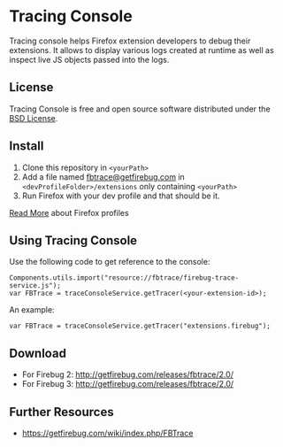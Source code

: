 Tracing Console
===============

Tracing console helps Firefox extension developers to debug their extensions.
It allows to display various logs created at runtime as well as inspect
live JS objects passed into the logs.

License
-------
Tracing Console is free and open source software distributed under the
[BSD License](https://github.com/firebug/firebug.next/blob/master/license.txt).

Install
-------

1. Clone this repository in `<yourPath>`
2. Add a file named fbtrace@getfirebug.com in `<devProfileFolder>/extensions` only containing `<yourPath>`
3. Run Firefox with your dev profile and that should be it.

[Read More](https://developer.mozilla.org/en-US/docs/Mozilla/Multiple_Firefox_Profiles) about Firefox profiles

Using Tracing Console
---------------------
Use the following code to get reference to the console:

    Components.utils.import("resource://fbtrace/firebug-trace-service.js");
    var FBTrace = traceConsoleService.getTracer(<your-extension-id>);

An example:

    var FBTrace = traceConsoleService.getTracer("extensions.firebug");

Download
--------
* For Firebug 2: http://getfirebug.com/releases/fbtrace/2.0/
* For Firebug 3: http://getfirebug.com/releases/fbtrace/2.0/


Further Resources
-----------------

* https://getfirebug.com/wiki/index.php/FBTrace

